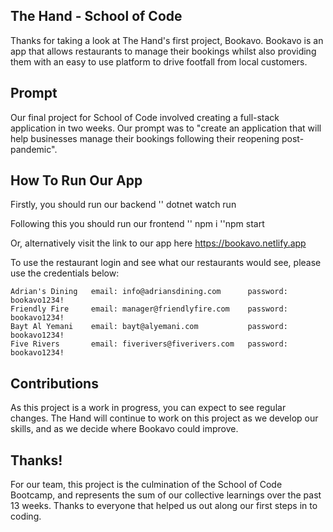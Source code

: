 ## The Hand - School of Code

Thanks for taking a look at The Hand's first project, Bookavo. Bookavo is an app that allows restaurants to manage their bookings whilst also providing them with an easy to use platform to drive footfall from local customers.

## Prompt 

Our final project for School of Code involved creating a full-stack application in two weeks. Our prompt was to "create an application that will help businesses manage their bookings following their reopening post-pandemic". 

## How To Run Our App

Firstly, you should run our backend 
'' dotnet watch run

Following this you should run our frontend 
'' npm i
''npm start 

Or, alternatively visit the link to our app here https://bookavo.netlify.app

To use the restaurant login and see what our restaurants would see, please use the credentials below:
				
    Adrian's Dining   email: info@adriansdining.com      password: bookavo1234!
    Friendly Fire     email: manager@friendlyfire.com    password: bookavo1234!
    Bayt Al Yemani    email: bayt@alyemani.com           password: bookavo1234!		
    Five Rivers       email: fiverivers@fiverivers.com   password: bookavo1234!	
## Contributions

As this project is a work in progress, you can expect to see regular changes. The Hand will continue to work on this project as we develop our skills, and as we decide where Bookavo could improve.

## Thanks!

For our team, this project is the culmination of the School of Code Bootcamp, and represents the sum of our collective learnings over the past 13 weeks. Thanks to everyone that helped us out along our first steps in to coding.
